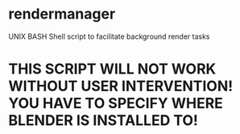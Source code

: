 # rendermanager
UNIX BASH Shell script to facilitate background render tasks

# THIS SCRIPT WILL NOT WORK WITHOUT USER INTERVENTION! YOU HAVE TO SPECIFY WHERE BLENDER IS INSTALLED TO!
